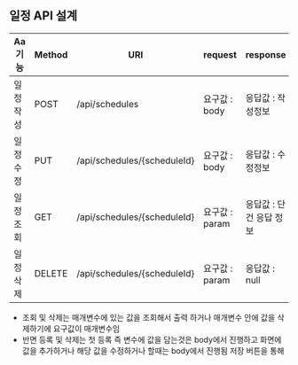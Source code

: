 ## 일정 API 설계

| Aa 기능 | Method | URl                         | request     | response   | 상태코드     |
|-------|--------|-----------------------------|-------------|------------|----------|
| 일정 작성 | POST   | /api/schedules              | 요구값 : body  | 응답값 : 작성정보 | 200:정상등록 |
| 일정 수정 | PUT    | /api/schedules/{scheduleId} | 요구값 : body  | 응답값 : 수정정보 | 200:정상수정 |
| 일정 조회 | GET    | /api/schedules/{scheduleId} | 요구값 : param | 응답값 : 단건 응답 정보 | 200:정상조회 |
| 일정 삭제 | DELETE | /api/schedules/{scheduleId} | 요구값 : param | 응답값 : null | 200:정상삭제 |

* 조회 및 삭제는 매개변수에 있는 값을 조회해서 출력 하거나 매개변수 안에 값을 삭제하기에 요구값이 매개변수임
* 반면 등록 및 삭제는 첫 등록 즉 변수에 값을 담는것은 body에서 진행하고 화면에 값을 추가하거나 해당 값을 수정하거나 할때는 body에서 진행됨 저장 버튼을 통해
